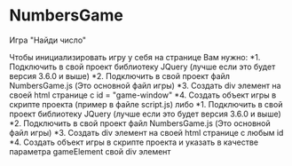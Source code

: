 # NumbersGame

Игра "Найди число"

Чтобы инициализировать игру у себя на странице Вам нужно:
  *1. Подключить в свой проект библиотеку JQuery (лучше если это будет версия 3.6.0 и выше)
  *2. Подключить в свой проект файл NumbersGame.js (Это основной файл игры)
  *3. Создать div элемент на своей html странице с id = "game-window"
  *4. Создать объект игры в скрипте проекта (пример в файле script.js)
  либо
  *1. Подключить в свой проект библиотеку JQuery (лучше если это будет версия 3.6.0 и выше)
  *2. Подключить в свой проект файл NumbersGame.js (Это основной файл игры)
  *3. Создать div элемент на своей html странице с любым id
  *4. Создать объект игры в скрипте проекта и указать в качестве параметра gameElement свой div элемент
